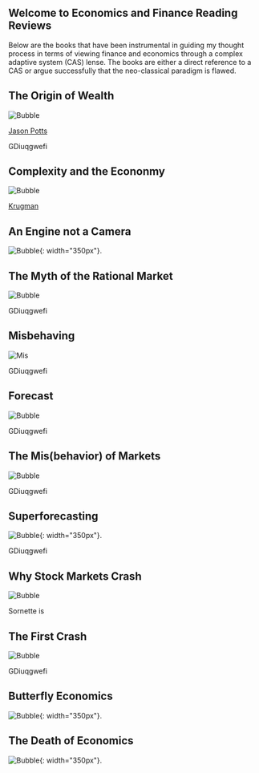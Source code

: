 ## Welcome to Economics and Finance Reading Reviews

Below are the books that have been instrumental in guiding my thought process in terms of viewing finance and economics through a complex adaptive system (CAS) lense. The books are either a direct reference to a CAS or argue successfully that the neo-classical paradigm is flawed.

## The Origin of Wealth
![Bubble](websiteimages/OofW.jpg)

[Jason Potts](https://en.wikipedia.org/wiki/Jason_Potts)

GDiuqgwefi

## Complexity and the Econonmy
![Bubble](websiteimages/complex.jpg)

[Krugman](http://www.pkarchive.org/cranks/legend.html)

## An Engine not a Camera
![Bubble](websiteimages/imagecamera.jpg){: width="350px"}.

## The Myth of the Rational Market
![Bubble](websiteimages/rational.jpg)

GDiuqgwefi

## Misbehaving
![Mis](websiteimages/MisBehave.jpg)

GDiuqgwefi

## Forecast
![Bubble](websiteimages/forecast.jpg)

GDiuqgwefi

## The Mis(behavior) of Markets
![Bubble](websiteimages/misbevman.jpg)

GDiuqgwefi

## Superforecasting
![Bubble](websiteimages/super.jpg){: width="350px"}.

GDiuqgwefi

## Why Stock Markets Crash 
![Bubble](websiteimages/whymarkets.gif)

Sornette is 

## The First Crash
![Bubble](websiteimages/south.gif)

GDiuqgwefi

## Butterfly Economics
![Bubble](websiteimages/butter.jpg){: width="350px"}.

## The Death of Economics
![Bubble](websiteimages/death.jpg){: width="350px"}.
